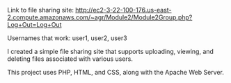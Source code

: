 Link to file sharing site: http://ec2-3-22-100-176.us-east-2.compute.amazonaws.com/~agr/Module2/Module2Group.php?Log+Out=Log+Out

Usernames that work: user1, user2, user3

I created a simple file sharing site that supports uploading, viewing, and deleting files associated with various users.  

This project uses PHP, HTML, and CSS, along with the Apache Web Server. 
